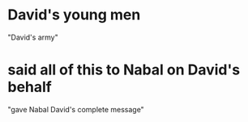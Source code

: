 # David's young men

"David's army"

# said all of this to Nabal on David's behalf

"gave Nabal David's complete message"

